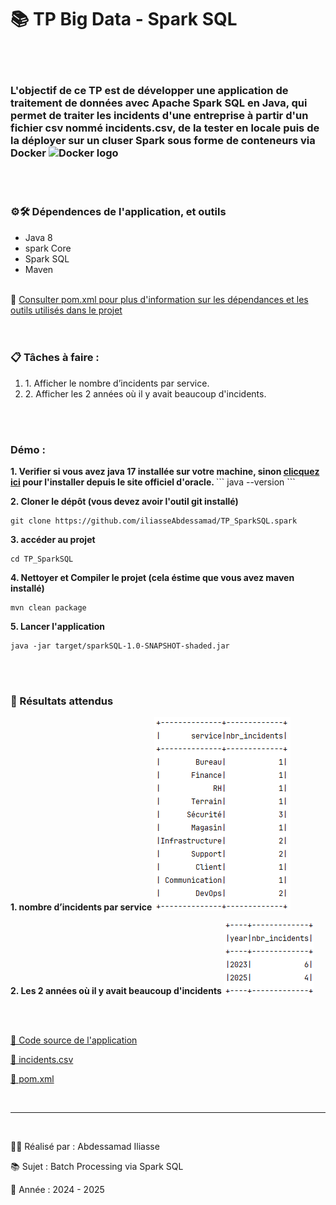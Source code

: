 <h1>📚 TP Big Data - Spark SQL</h1>
<br /><br />
<h3>
L'objectif de ce TP est de développer une application de traitement de données avec 
<b>Apache Spark SQL</b> en <b>Java</b>, qui permet de traiter les incidents d'une entreprise 
à partir d'un fichier csv nommé incidents.csv, de la tester en locale puis de la déployer 
sur un cluser Spark sous forme de conteneurs via Docker
<img src="https://cdn.simpleicons.org/docker/2496ED" alt="Docker logo" width="30" alt="docker icone" />
</h3>
<br /><br />
<h3>⚙️🛠️ Dépendences de l'application, et outils</h3>
<ul>
<li>Java 8</li>
<li>spark Core</li>
<li>Spark SQL</li>
<li>Maven</li>
</ul>
<br />
🔎 <a href="./pom.xml">Consulter pom.xml pour plus d'information sur les dépendances et les outils utilisés dans le projet</a>
<br />
<br /><br />
<h3>📋 Tâches à faire :</h3>
<ol>
<li>1. Afficher le nombre d’incidents par service.</li>
<li>2. Afficher les 2 années où il y avait beaucoup d'incidents.</li>
</ol>
<br /><br />
<h3>Démo : </h3>
<b>
1. Verifier si vous avez java 17 installée sur votre machine, sinon 
<a href="https://www.oracle.com/java/technologies/javase/jdk17-archive-downloads.html">clicquez ici</a> 
pour l'installer depuis le site officiel d'oracle.
</b>
```
java --version
```

<b>2. Cloner le dépôt (vous devez avoir l'outil git installé)</b>
```
git clone https://github.com/iliasseAbdessamad/TP_SparkSQL.spark
```

<b>3. accéder au projet</b>
```
cd TP_SparkSQL
```

<b>4. Nettoyer et Compiler le projet (cela éstime que vous avez maven installé)</b>
```
mvn clean package
```

<b>5. Lancer l'application</b>
```
java -jar target/sparkSQL-1.0-SNAPSHOT-shaded.jar
```

<br /><br />
<h3>🏁 Résultats attendus</h3>
<b>1. nombre d’incidents par service</b>
<img src="./imgs/nbr_incidents_per_service.png">

<b>2. Les 2 années où il y avait beaucoup d'incidents</b>
<img src="./imgs/top_2_years_by_incidents.png">

</br></br>
<p>
<a href="./src/main/java/me/iliasse/Main.java">
👀 Code source de l'application 
</a>
</p>
<p>
<a href="./incidents.csv">
👀 incidents.csv
</a>
</p>
<p>
<a href="./incidents.csv">
👀 pom.xml
</a>
</p>
<br />
<hr />
<br />
<p>👨‍💻 Réalisé par : Abdessamad Iliasse</p>
<p>📚 Sujet : Batch Processing via Spark SQL</p>
<p>📅 Année : 2024 - 2025</p>
     









